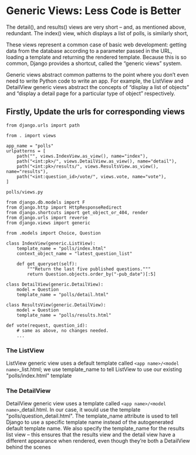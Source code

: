 <link href="https://maxcdn.bootstrapcdn.com/bootstrap/3.3.6/css/bootstrap.min.css" rel="stylesheet" />

# Generic Views: Less Code is Better

The detail(), and results() views are very short – and, as mentioned above, redundant. The index() view, which displays a list of polls, is similarly short,

These views represent a common case of basic web development: getting data from the database according to a parameter passed in the URL, loading a template and returning the rendered template. Because this is so common, Django provides a shortcut, called the “generic views” system.

Generic views abstract common patterns to the point where you don’t even need to write Python code to write an app. For example, the ListView and DetailView generic views abstract the concepts of “display a list of objects” and “display a detail page for a particular type of object” respectively.

## Firstly, Update the urls for corresponding views

    from django.urls import path

    from . import views

    app_name = "polls"
    urlpatterns = [
        path("", views.IndexView.as_view(), name="index"),
        path("<int:pk>/", views.DetailView.as_view(), name="detail"),
        path("<int:pk>/results/", views.ResultsView.as_view(), name="results"),
        path("<int:question_id>/vote/", views.vote, name="vote"),
    ]

`polls/views.py`

    from django.db.models import F
    from django.http import HttpResponseRedirect
    from django.shortcuts import get_object_or_404, render
    from django.urls import reverse
    from django.views import generic

    from .models import Choice, Question

    class IndexView(generic.ListView):
        template_name = "polls/index.html"
        context_object_name = "latest_question_list"

        def get_queryset(self):
            """Return the last five published questions."""
            return Question.objects.order_by("-pub_date")[:5]

    class DetailView(generic.DetailView):
        model = Question
        template_name = "polls/detail.html"

    class ResultsView(generic.DetailView):
        model = Question
        template_name = "polls/results.html"

    def vote(request, question_id):
        # same as above, no changes needed.
        ...

### The ListView

ListView generic view uses a default template called `<app name>/<model name>`_list.html; we use template_name to tell ListView to use our existing "polls/index.html" template

### The DetailView

DetailView generic view uses a template called `<app name>/<model name>`_detail.html. In our case, it would use the template "polls/question_detail.html". The template_name attribute is used to tell Django to use a specific template name instead of the autogenerated default template name. We also specify the template_name for the results list view – this ensures that the results view and the detail view have a different appearance when rendered, even though they’re both a DetailView behind the scenes
